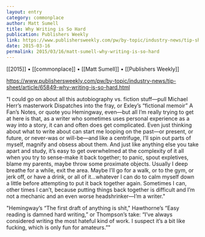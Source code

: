 ```yaml
---
layout: entry
category: commonplace
author: Matt Sumell
title: Why Writing is So Hard
publication: Publishers Weekly
link: https://www.publishersweekly.com/pw/by-topic/industry-news/tip-sheet/article/65849-why-writing-is-so-hard.html
date: 2015-03-16
permalink: 2015/03/16/matt-sumell-why-writing-is-so-hard
---
```


[[2015]] • [[commonplace]] • [[Matt Sumell]] • [[Publishers Weekly]]

https://www.publishersweekly.com/pw/by-topic/industry-news/tip-sheet/article/65849-why-writing-is-so-hard.html

"I could go on about all this autobiography vs. fiction stuff—pull Michael Herr’s masterwork Dispatches into the fray, or Exley’s “fictional memoir” A Fan’s Notes, or quote you Hemingway, even—but all I’m really trying to get at here is that, as a writer who sometimes uses personal experience as a way into a story, it can and often does get complicated. Even just thinking about what to write about can start me looping on the past—or present, or future, or never-was or will-be—and like a centrifuge, I’ll spin out parts of myself, magnify and obsess about them. And just like anything else you take apart and study, it’s easy to get overwhelmed at the complexity of it all when you try to sense-make it back together; to panic, spout expletives, blame my parents, maybe throw some proximate objects. Usually I deep breathe for a while, exit the area. Maybe I’ll go for a walk, or to the gym, or jerk off, or have a drink, or all of it…whatever I can do to calm myself down a little before attempting to put it back together again. Sometimes I can, other times I can’t, because putting things back together is difficult and I’m not a mechanic and an even worse headshrinker—I’m a writer."
 
"Hemingway’s “The first draft of anything is shit," Hawthorne’s “Easy reading is damned hard writing,” or Thompson’s take: “I’ve always considered writing the most hateful kind of work. I suspect it’s a bit like fucking, which is only fun for amateurs.”"
